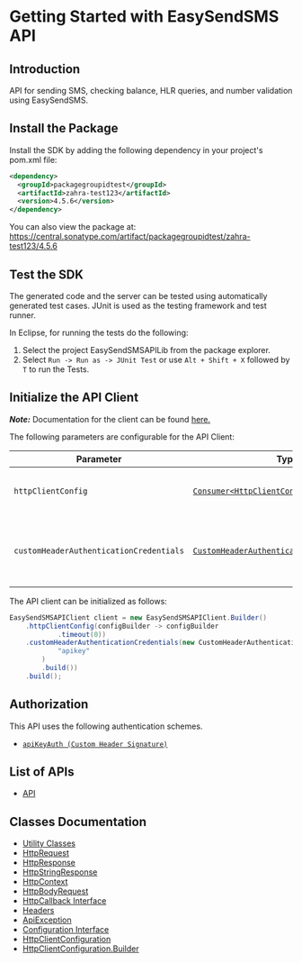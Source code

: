 
# Getting Started with EasySendSMS API

## Introduction

API for sending SMS, checking balance, HLR queries, and number validation using EasySendSMS.

## Install the Package

Install the SDK by adding the following dependency in your project's pom.xml file:

```xml
<dependency>
  <groupId>packagegroupidtest</groupId>
  <artifactId>zahra-test123</artifactId>
  <version>4.5.6</version>
</dependency>
```

You can also view the package at:
https://central.sonatype.com/artifact/packagegroupidtest/zahra-test123/4.5.6

## Test the SDK

The generated code and the server can be tested using automatically generated test cases.
JUnit is used as the testing framework and test runner.

In Eclipse, for running the tests do the following:

1. Select the project EasySendSMSAPILib from the package explorer.
2. Select `Run -> Run as -> JUnit Test` or use `Alt + Shift + X` followed by `T` to run the Tests.

## Initialize the API Client

**_Note:_** Documentation for the client can be found [here.](https://www.github.com/ZahraN444/myjavaproject/tree/4.5.6/doc/client.md)

The following parameters are configurable for the API Client:

| Parameter | Type | Description |
|  --- | --- | --- |
| `httpClientConfig` | [`Consumer<HttpClientConfiguration.Builder>`](https://www.github.com/ZahraN444/myjavaproject/tree/4.5.6/doc/http-client-configuration-builder.md) | Set up Http Client Configuration instance. |
| `customHeaderAuthenticationCredentials` | [`CustomHeaderAuthenticationCredentials`](https://www.github.com/ZahraN444/myjavaproject/tree/4.5.6/doc/auth/custom-header-signature.md) | The Credentials Setter for Custom Header Signature |

The API client can be initialized as follows:

```java
EasySendSMSAPIClient client = new EasySendSMSAPIClient.Builder()
    .httpClientConfig(configBuilder -> configBuilder
            .timeout(0))
    .customHeaderAuthenticationCredentials(new CustomHeaderAuthenticationModel.Builder(
            "apikey"
        )
        .build())
    .build();
```

## Authorization

This API uses the following authentication schemes.

* [`apiKeyAuth (Custom Header Signature)`](https://www.github.com/ZahraN444/myjavaproject/tree/4.5.6/doc/auth/custom-header-signature.md)

## List of APIs

* [API](https://www.github.com/ZahraN444/myjavaproject/tree/4.5.6/doc/controllers/api.md)

## Classes Documentation

* [Utility Classes](https://www.github.com/ZahraN444/myjavaproject/tree/4.5.6/doc/utility-classes.md)
* [HttpRequest](https://www.github.com/ZahraN444/myjavaproject/tree/4.5.6/doc/http-request.md)
* [HttpResponse](https://www.github.com/ZahraN444/myjavaproject/tree/4.5.6/doc/http-response.md)
* [HttpStringResponse](https://www.github.com/ZahraN444/myjavaproject/tree/4.5.6/doc/http-string-response.md)
* [HttpContext](https://www.github.com/ZahraN444/myjavaproject/tree/4.5.6/doc/http-context.md)
* [HttpBodyRequest](https://www.github.com/ZahraN444/myjavaproject/tree/4.5.6/doc/http-body-request.md)
* [HttpCallback Interface](https://www.github.com/ZahraN444/myjavaproject/tree/4.5.6/doc/http-callback-interface.md)
* [Headers](https://www.github.com/ZahraN444/myjavaproject/tree/4.5.6/doc/headers.md)
* [ApiException](https://www.github.com/ZahraN444/myjavaproject/tree/4.5.6/doc/api-exception.md)
* [Configuration Interface](https://www.github.com/ZahraN444/myjavaproject/tree/4.5.6/doc/configuration-interface.md)
* [HttpClientConfiguration](https://www.github.com/ZahraN444/myjavaproject/tree/4.5.6/doc/http-client-configuration.md)
* [HttpClientConfiguration.Builder](https://www.github.com/ZahraN444/myjavaproject/tree/4.5.6/doc/http-client-configuration-builder.md)

